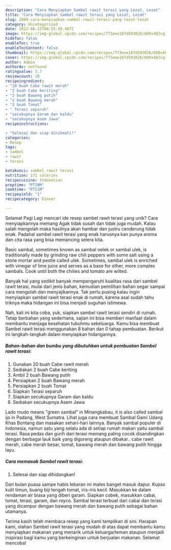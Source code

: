 ```yaml
---
description: "Cara Menyiapkan Sambel rawit terasi yang Lezat, Lezat"
title: "Cara Menyiapkan Sambel rawit terasi yang Lezat, Lezat"
slug: 2089-cara-menyiapkan-sambel-rawit-terasi-yang-lezat-lezat
category: Uncategorized
date: 2022-08-15T00:55:49.487Z
image: https://img-global.cpcdn.com/recipes/773eee187d503826/680x482cq70/sambel-rawit-terasi-foto-resep-utama.jpg
hideToc: false
enableToc: true
enableTocContent: false
thumbnail: https://img-global.cpcdn.com/recipes/773eee187d503826/680x482cq70/sambel-rawit-terasi-foto-resep-utama.jpg
cover: https://img-global.cpcdn.com/recipes/773eee187d503826/680x482cq70/sambel-rawit-terasi-foto-resep-utama.jpg
author: Admin
authorAv: notfound
ratingvalue: 3.7
reviewcount: 18
recipeingredient:
- "20 buah Cabe rawit merah"
- "2 buah Cabe keriting"
- "2 buah Bawang putih"
- "2 buah Bawang merah"
- "2 buah Tomat"
- " Terasi separuh"
- "secukupnya Garam dan kaldu"
- "secukupnya Asem Jawa"
recipeinstructions:

- "Selesai dan siap dinikmati!"
categories:
- Resep
tags:
- sambel
- rawit
- terasi

katakunci: sambel rawit terasi 
nutrition: 171 calories
recipecuisine: Indonesian
preptime: "PT30M"
cooktime: "PT51M"
recipeyield: "1"
recipecategory: Dinner

---
```



Selamat Pagi Lagi mencari ide resep sambel rawit terasi yang unik? Cara menyiapkannya memang Agak tidak susah dan tidak juga mudah. Kalau salah mengolah maka hasilnya akan hambar dan justru cenderung tidak enak. Padahal sambel rawit terasi yang enak harusnya kan punya aroma dan cita rasa yang bisa memancing selera kita.


Basic sambal, sometimes known as sambal oelek or sambal ulek, is traditionally made by grinding raw chili peppers with some salt using a stone mortar and pestle called ulek. Sometimes, sambal ulek is enriched with vinegar of lime juice and serves as a base for other, more complex sambals. Cook until both the chilies and tomato are wilted.

Banyak hal yang sedikit banyak mempengaruhi kualitas rasa dari sambel rawit terasi, mulai dari jenis bahan, kemudian pemilihan bahan segar sampai cara mengolah dan menyajikannya. Tak perlu pusing kalau ingin menyiapkan sambel rawit terasi enak di rumah, karena asal sudah tahu triknya maka hidangan ini bisa menjadi suguhan istimewa.


Nah, kali ini kita coba, yuk, siapkan sambel rawit terasi sendiri di rumah. Tetap berbahan yang sederhana, sajian ini bisa memberi manfaat dalam membantu menjaga kesehatan tubuhmu sekeluarga. Kamu bisa membuat Sambel rawit terasi menggunakan 8 bahan dan 0 tahap pembuatan. Berikut ini langkah-langkah dalam menyiapkan hidangannya.

<!--inarticleads1-->

##### Bahan-bahan dan bumbu yang dibutuhkan untuk pembuatan Sambel rawit terasi:

1. Gunakan 20 buah Cabe rawit merah
1. Sediakan 2 buah Cabe keriting
1. Ambil 2 buah Bawang putih
1. Persiapkan 2 buah Bawang merah
1. Persiapkan 2 buah Tomat
1. Siapkan  Terasi separuh
1. Siapkan secukupnya Garam dan kaldu
1. Sediakan secukupnya Asem Jawa


Lado mudo means &#34;green sambal&#34; in Minangkabau, it is also called sambal ijo in Padang, West Sumatra. Lihat juga cara membuat Sambal Gami Udang Khas Bontang dan masakan sehari-hari lainnya. Banyak sambal populer di Indonesia, namun satu yang selalu ada di setiap rumah makan yaitu sambal terasi. Rasa pedas dan gurih dari terasi memang paling cocok disandingkan dengan berbagai lauk baik yang digoreng ataupun dibakar.. cabe rawit merah, cabe merah besar, tomat, bawang merah dan bawang putih hingga layu. 

<!--inarticleads2-->

##### Cara memasak Sambel rawit terasi:


1. Selesai dan siap dihidangkan!

Dari bulan puasa sampe habis lebaran ini males banget masuk dapur. Kupas kulit timun, buang biji tengah tomat, iris-iris kecil. Masukkan ke dalam rendaman air biasa yang diberi garam. Siapkan cobek, masukkan cabai, tomat, terasi, garam, dan royco. Sambal terasi terbuat dari cabai dan terasi yang dicampur dengan bawang merah dan bawang putih sebagai bahan utamanya. 

Terima kasih telah membaca resep yang kami tampilkan di sini. Harapan kami, olahan Sambel rawit terasi yang mudah di atas dapat membantu kamu menyiapkan makanan yang menarik untuk keluarga/teman ataupun menjadi inspirasi bagi kamu yang berkeinginan untuk berjualan makanan. Selamat mencoba!
